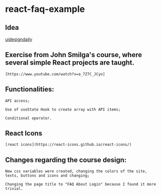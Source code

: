 # react-faq-example
 
 ## Idea

   [uidesigndaily](https://uidesigndaily.com/posts/sketch-accordion-website-day-1175)
  
  
  
 ## Exercise from John Smilga's course, where several simple React projects are taught.
    [https://www.youtube.com/watch?v=a_7Z7C_JCyo]



 ## Functionalities:

    API access;
    
    Use of useState Hook to create array with API items;

    Conditional operator.
    
 
 ## React Icons
  
    [react icons](https://react-icons.github.io/react-icons/)

  
  
 
 ## Changes regarding the course design:

    New css variables were created, changing the colors of the site, texts, buttons and icons and changing;
   
    Changing the page title to "FAQ About Login" because I found it more trivial.
   
   


